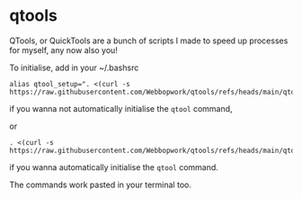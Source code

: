 # qtools
QTools, or QuickTools are a bunch of scripts I made to speed up processes for myself, any now also you!

To initialise, add in your ~/.bashsrc
```
alias qtool_setup=". <(curl -s https://raw.githubusercontent.com/Webbopwork/qtools/refs/heads/main/qtool/setup.sh)"
```
if you wanna not automatically initialise the `qtool` command,

or 
```
. <(curl -s https://raw.githubusercontent.com/Webbopwork/qtools/refs/heads/main/qtool/setup.sh)
```
if you wanna automatically initialise the `qtool` command.

The commands work pasted in your terminal too.
